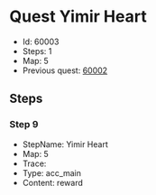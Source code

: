 # Quest Yimir Heart

- Id: 60003
- Steps: 1
- Map: 5
- Previous quest: [60002](60002.md)

## Steps

### Step 9
- StepName:  Yimir Heart
- Map:  5
- Trace:  
- Type:  acc_main
- Content:  reward


